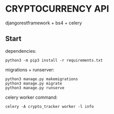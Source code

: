 # CRYPTOCURRENCY API
djangorestframework + bs4 + celery


## Start
dependencies:
```
python3 -m pip3 install -r requirements.txt
```

migrations + runserver:

```
python3 manage.py makemigrations
python3 manage.py migrate
python3 manage.py runserve
```

celery worker command:
```
celery -A crypto_tracker worker -l info
```
